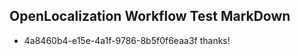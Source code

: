 ## OpenLocalization Workflow Test MarkDown
* 4a8460b4-e15e-4a1f-9786-8b5f0f6eaa3f thanks!

<!--HONumber=Jul16_HO2-->


